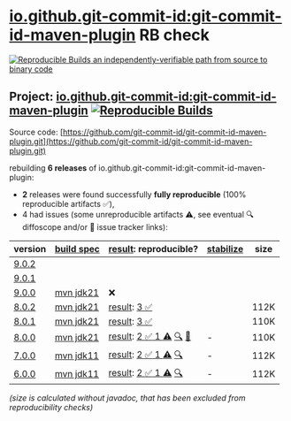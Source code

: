 [io.github.git-commit-id:git-commit-id-maven-plugin](https://central.sonatype.com/artifact/io.github.git-commit-id/git-commit-id-maven-plugin/versions) RB check
=======

[![Reproducible Builds](https://reproducible-builds.org/images/logos/rb.svg) an independently-verifiable path from source to binary code](https://reproducible-builds.org/)

## Project: [io.github.git-commit-id:git-commit-id-maven-plugin](https://central.sonatype.com/artifact/io.github.git-commit-id/git-commit-id-maven-plugin/versions) [![Reproducible Builds](https://img.shields.io/endpoint?url=https://raw.githubusercontent.com/jvm-repo-rebuild/reproducible-central/master/content/io/github/git-commit-id/badge.json)](https://github.com/jvm-repo-rebuild/reproducible-central/blob/master/content/io/github/git-commit-id/README.md)

Source code: [https://github.com/git-commit-id/git-commit-id-maven-plugin.git](https://github.com/git-commit-id/git-commit-id-maven-plugin.git)

rebuilding **6 releases** of io.github.git-commit-id:git-commit-id-maven-plugin:
- **2** releases were found successfully **fully reproducible** (100% reproducible artifacts :white_check_mark:),
- 4 had issues (some unreproducible artifacts :warning:, see eventual :mag: diffoscope and/or :memo: issue tracker links):

| version | [build spec](/BUILDSPEC.md) | [result](https://reproducible-builds.org/docs/jvm/): reproducible? | [stabilize](https://github.com/google/oss-rebuild/blob/main/cmd/stabilize/README.md) | size |
| -- | --------- | ------ | ------ | -- |
| [9.0.2](https://central.sonatype.com/artifact/io.github.git-commit-id/git-commit-id-maven-plugin/9.0.2/pom) | | | |
| [9.0.1](https://central.sonatype.com/artifact/io.github.git-commit-id/git-commit-id-maven-plugin/9.0.1/pom) | | | |
| [9.0.0](https://central.sonatype.com/artifact/io.github.git-commit-id/git-commit-id-maven-plugin/9.0.0/pom) | [mvn jdk21](git-commit-id-maven-plugin-9.0.0.buildspec) | :x: | |
| [8.0.2](https://central.sonatype.com/artifact/io.github.git-commit-id/git-commit-id-maven-plugin/8.0.2/pom) | [mvn jdk21](git-commit-id-maven-plugin-8.0.2.buildspec) | [result](git-commit-id-maven-plugin-8.0.2.buildinfo): [3 :white_check_mark: ](git-commit-id-maven-plugin-8.0.2.buildcompare) | | 112K |
| [8.0.1](https://central.sonatype.com/artifact/io.github.git-commit-id/git-commit-id-maven-plugin/8.0.1/pom) | [mvn jdk21](git-commit-id-maven-plugin-8.0.1.buildspec) | [result](git-commit-id-maven-plugin-8.0.1.buildinfo): [3 :white_check_mark: ](git-commit-id-maven-plugin-8.0.1.buildcompare) | | 110K |
| [8.0.0](https://central.sonatype.com/artifact/io.github.git-commit-id/git-commit-id-maven-plugin/8.0.0/pom) | [mvn jdk21](git-commit-id-maven-plugin-8.0.0.buildspec) | [result](git-commit-id-maven-plugin-8.0.0.buildinfo): [2 :white_check_mark:  1 :warning:](git-commit-id-maven-plugin-8.0.0.buildcompare) [:mag:](git-commit-id-maven-plugin-8.0.0.diffoscope) [:memo:](https://github.com/git-commit-id/git-commit-id-maven-plugin/pull/711) | - | 110K |
| [7.0.0](https://central.sonatype.com/artifact/io.github.git-commit-id/git-commit-id-maven-plugin/7.0.0/pom) | [mvn jdk11](git-commit-id-maven-plugin-7.0.0.buildspec) | [result](git-commit-id-maven-plugin-7.0.0.buildinfo): [2 :white_check_mark:  1 :warning:](git-commit-id-maven-plugin-7.0.0.buildcompare) [:mag:](git-commit-id-maven-plugin-7.0.0.diffoscope) | - | 112K |
| [6.0.0](https://central.sonatype.com/artifact/io.github.git-commit-id/git-commit-id-maven-plugin/6.0.0/pom) | [mvn jdk11](git-commit-id-maven-plugin-6.0.0.buildspec) | [result](git-commit-id-maven-plugin-6.0.0.buildinfo): [2 :white_check_mark:  1 :warning:](git-commit-id-maven-plugin-6.0.0.buildcompare) [:mag:](git-commit-id-maven-plugin-6.0.0.diffoscope) | - | 112K |

<i>(size is calculated without javadoc, that has been excluded from reproducibility checks)</i>
